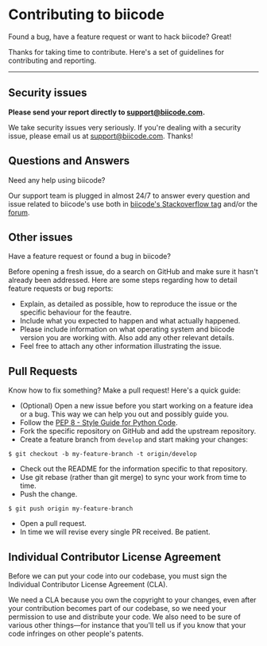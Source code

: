 # Contributing to biicode


Found a bug, have a feature request or want to hack biicode? Great!  

Thanks for taking time to contribute. Here's a set of guidelines for contributing and reporting.

----------


## Security issues


**Please send your report directly to [support@biicode.com](mailto:support@biicode.com).**

We take security issues very seriously. If you're dealing with a security issue, please  email us at [support@biicode.com](mailto:support@biicode.com). Thanks!


## Questions and Answers

Need any help using biicode?

Our support team is plugged in almost 24/7 to answer every question and issue related to biicode's use both in [biicode's Stackoverflow tag](http://stackoverflow.com/questions/tagged/biicode) and/or the [forum](http://forum.biicode.com/).

## Other issues

Have a feature request or found a bug in biicode?  

Before opening a fresh issue, do a search on GitHub and make sure it hasn't already been addressed.
Here are some steps regarding how to detail feature requests or bug reports:

   * Explain, as detailed as possible, how to reproduce the issue or the specific behaviour for the feautre.
   * Include what you expected to happen and what actually happened.
   * Please include information on what operating system and biicode version you are working with. Also add any other relevant details. 
   * Feel free to attach any other information illustrating the issue. 

## Pull Requests

Know how to fix something? Make a pull request! Here's a quick guide:

* (Optional) Open a new issue before you start working on a feature idea or a bug. This way we can help you out and possibly guide you.
* Follow the [PEP 8 - Style Guide for Python Code](https://www.python.org/dev/peps/pep-0008/).
* Fork the specific repository on GitHub and add the upstream repository.
* Create a feature branch from ``develop`` and start making your changes:

```
$ git checkout -b my-feature-branch -t origin/develop
```

* Check out the README for the information specific to that repository.
* Use git rebase (rather than git merge) to sync your work from time to time.
* Push the change.

```
$ git push origin my-feature-branch
```

* Open a pull request.
* In time we will revise every single PR received. Be patient.


## Individual Contributor License Agreement

Before we can put your code into our codebase, you must sign the Individual Contributor License Agreement (CLA). 

We need a CLA because you own the copyright to your changes, even after your contribution becomes part of our codebase, so we need your permission to use and distribute your code. We also need to be sure of various other things—for instance that you'll tell us if you know that your code infringes on other people's patents.


